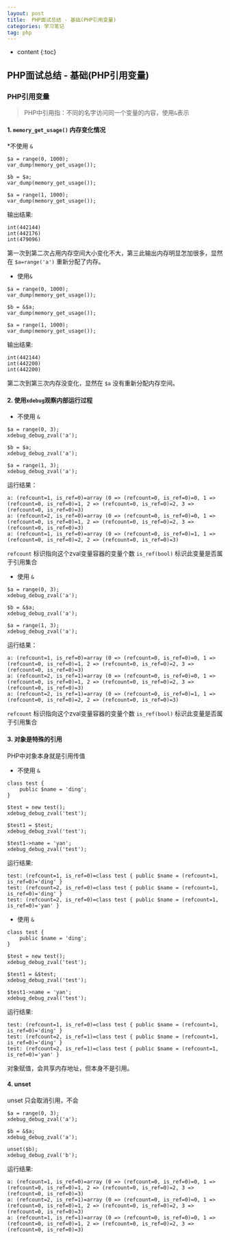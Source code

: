 ```yaml
---
layout: post
title:  PHP面试总结 - 基础(PHP引用变量)
categories: 学习笔记
tag: php
---
```

* content
{:toc}

## PHP面试总结 - 基础(PHP引用变量)

### PHP引用变量

> PHP中引用指：不同的名字访问同一个变量的内容，使用`&`表示

#### 1. `memory_get_usage()` 内存变化情况

*不使用 `&`

```
$a = range(0, 1000);
var_dump(memory_get_usage());

$b = $a;
var_dump(memory_get_usage());

$a = range(1, 1000);
var_dump(memory_get_usage());
```

输出结果:

```
int(442144)
int(442176)
int(479096)
```

第一次到第二次占用内存空间大小变化不大，第三此输出内存明显怎加很多，显然在 `$a=range('a')` 重新分配了内存。

* 使用`&`

```
$a = range(0, 1000);
var_dump(memory_get_usage());

$b = &$a;
var_dump(memory_get_usage());

$a = range(1, 1000);
var_dump(memory_get_usage());
```

输出结果:

```
int(442144)
int(442200)
int(442200)
```

第二次到第三次内存没变化，显然在 `$a` 没有重新分配内存空间。

#### 2. 使用`xdebug`观察内部运行过程

* 不使用 `&`

``` 
$a = range(0, 3);
xdebug_debug_zval('a');

$b = $a;
xdebug_debug_zval('a');

$a = range(1, 3);
xdebug_debug_zval('a');
```

运行结果：

``` 
a: (refcount=1, is_ref=0)=array (0 => (refcount=0, is_ref=0)=0, 1 => (refcount=0, is_ref=0)=1, 2 => (refcount=0, is_ref=0)=2, 3 => (refcount=0, is_ref=0)=3)
a: (refcount=2, is_ref=0)=array (0 => (refcount=0, is_ref=0)=0, 1 => (refcount=0, is_ref=0)=1, 2 => (refcount=0, is_ref=0)=2, 3 => (refcount=0, is_ref=0)=3)
a: (refcount=1, is_ref=0)=array (0 => (refcount=0, is_ref=0)=1, 1 => (refcount=0, is_ref=0)=2, 2 => (refcount=0, is_ref=0)=3)
```

`refcount` 标识指向这个zval变量容器的变量个数
`is_ref(bool)` 标识此变量是否属于引用集合

 
* 使用 `&`

``` 
$a = range(0, 3);
xdebug_debug_zval('a');

$b = &$a;
xdebug_debug_zval('a');

$a = range(1, 3);
xdebug_debug_zval('a');
```

运行结果：

``` 
a: (refcount=1, is_ref=0)=array (0 => (refcount=0, is_ref=0)=0, 1 => (refcount=0, is_ref=0)=1, 2 => (refcount=0, is_ref=0)=2, 3 => (refcount=0, is_ref=0)=3)
a: (refcount=2, is_ref=1)=array (0 => (refcount=0, is_ref=0)=0, 1 => (refcount=0, is_ref=0)=1, 2 => (refcount=0, is_ref=0)=2, 3 => (refcount=0, is_ref=0)=3)
a: (refcount=2, is_ref=1)=array (0 => (refcount=0, is_ref=0)=1, 1 => (refcount=0, is_ref=0)=2, 2 => (refcount=0, is_ref=0)=3)
```

`refcount` 标识指向这个zval变量容器的变量个数
`is_ref(bool)` 标识此变量是否属于引用集合

#### 3. 对象是特殊的引用

PHP中对象本身就是引用传值

* 不使用 `&`

``` 
class test {
	public $name = 'ding';
}

$test = new test();
xdebug_debug_zval('test');

$test1 = $test;
xdebug_debug_zval('test');

$test1->name = 'yan';
xdebug_debug_zval('test');
```

运行结果:

``` 
test: (refcount=1, is_ref=0)=class test { public $name = (refcount=1, is_ref=0)='ding' }
test: (refcount=2, is_ref=0)=class test { public $name = (refcount=1, is_ref=0)='ding' }
test: (refcount=2, is_ref=0)=class test { public $name = (refcount=1, is_ref=0)='yan' }
```

* 使用 `&`

``` 
class test {
	public $name = 'ding';
}

$test = new test();
xdebug_debug_zval('test');

$test1 = &$test;
xdebug_debug_zval('test');

$test1->name = 'yan';
xdebug_debug_zval('test');
```

运行结果:

```
test: (refcount=1, is_ref=0)=class test { public $name = (refcount=1, is_ref=0)='ding' }
test: (refcount=2, is_ref=1)=class test { public $name = (refcount=1, is_ref=0)='ding' }
test: (refcount=2, is_ref=1)=class test { public $name = (refcount=1, is_ref=0)='yan' }

```

对象赋值，会共享内存地址，但本身不是引用。

#### 4. unset

unset 只会取消引用，不会

``` 
$a = range(0, 3);
xdebug_debug_zval('a');

$b = &$a;
xdebug_debug_zval('a');

unset($b);
xdebug_debug_zval('b');
```

运行结果:

``` 
a: (refcount=1, is_ref=0)=array (0 => (refcount=0, is_ref=0)=0, 1 => (refcount=0, is_ref=0)=1, 2 => (refcount=0, is_ref=0)=2, 3 => (refcount=0, is_ref=0)=3)
a: (refcount=2, is_ref=1)=array (0 => (refcount=0, is_ref=0)=0, 1 => (refcount=0, is_ref=0)=1, 2 => (refcount=0, is_ref=0)=2, 3 => (refcount=0, is_ref=0)=3)
a: (refcount=1, is_ref=1)=array (0 => (refcount=0, is_ref=0)=0, 1 => (refcount=0, is_ref=0)=1, 2 => (refcount=0, is_ref=0)=2, 3 => (refcount=0, is_ref=0)=3)
```

